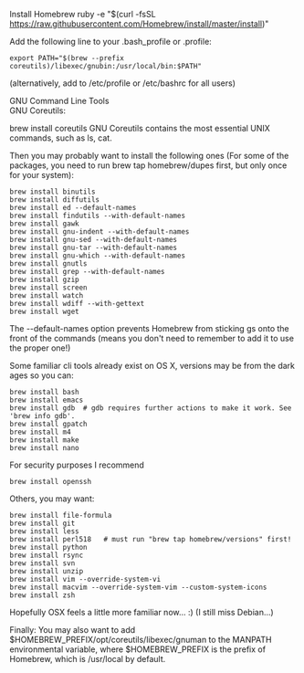 Install Homebrew
ruby -e "$(curl -fsSL https://raw.githubusercontent.com/Homebrew/install/master/install)"

Add the following line to your .bash_profile or .profile:

    export PATH="$(brew --prefix coreutils)/libexec/gnubin:/usr/local/bin:$PATH"

(alternatively, add to /etc/profile or /etc/bashrc for all users)

GNU Command Line Tools  
GNU Coreutils:

brew install coreutils
GNU Coreutils contains the most essential UNIX commands, such as ls, cat.

Then you may probably want to install the following ones (For some of the packages, you need to run brew tap homebrew/dupes first, but only once for your system):

    brew install binutils  
    brew install diffutils  
    brew install ed --default-names  
    brew install findutils --with-default-names  
    brew install gawk  
    brew install gnu-indent --with-default-names  
    brew install gnu-sed --with-default-names  
    brew install gnu-tar --with-default-names  
    brew install gnu-which --with-default-names  
    brew install gnutls  
    brew install grep --with-default-names  
    brew install gzip  
    brew install screen  
    brew install watch  
    brew install wdiff --with-gettext  
    brew install wget  

The --default-names option prevents Homebrew from sticking gs onto the front of the commands (means you don't need to remember to add it to use the proper one!)

Some familiar cli tools already exist on OS X, versions may be from the dark ages so you can:

    brew install bash  
    brew install emacs  
    brew install gdb  # gdb requires further actions to make it work. See 'brew info gdb'.  
    brew install gpatch  
    brew install m4  
    brew install make  
    brew install nano  

For security purposes I recommend

    brew install openssh

Others, you may want:

    brew install file-formula
    brew install git
    brew install less
    brew install perl518   # must run "brew tap homebrew/versions" first!
    brew install python
    brew install rsync
    brew install svn
    brew install unzip
    brew install vim --override-system-vi
    brew install macvim --override-system-vim --custom-system-icons
    brew install zsh

Hopefully OSX feels a little more familiar now... :) (I still miss Debian...)

Finally: You may also want to add $HOMEBREW_PREFIX/opt/coreutils/libexec/gnuman to the MANPATH environmental variable, where $HOMEBREW_PREFIX is the prefix of Homebrew, which is /usr/local by default.